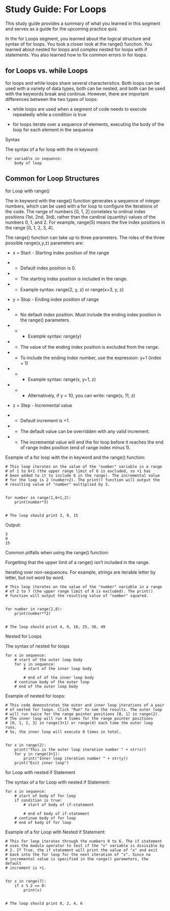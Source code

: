 # Study Guide: For Loops
This study guide provides a summary of what you learned in this segment and serves as a guide for the upcoming practice quiz.  

In the for Loops segment, you learned about the logical structure and syntax of for loops. You took a closer look at the range() function. You learned about nested for loops and complex nested for loops with if statements. You also learned how to fix common errors in for loops.


## for Loops vs. while Loops

for loops and while loops share several characteristics. Both loops can be used with a variety of data types, both can be nested, and both can be used with the keywords break and continue. However, there are important differences between the two types of loops: 

- while loops are used when a segment of code needs to execute repeatedly while a condition is true

- for loops iterate over a sequence of elements, executing the body of the loop for each element in the sequence

Syntax 

The syntax of a for loop with the in keyword:

```
for variable in sequence:
    body of loop
```

## Common for Loop Structures 

for Loop with range()

The in keyword with the range() function generates a sequence of integer numbers, which can be used with a for loop to configure the iterations of the code. The range of numbers [0, 1, 2] correlates to ordinal index positions (1st, 2nd, 3rd), rather than the cardinal (quantity) values of the numbers 0, 1, and 2. For example, range(5) means the five index positions in the range [0, 1, 2, 3, 4]. 

The range() function can take up to three parameters. The roles of the three possible range(x,y,z) parameters are:

- x = Start - Starting index position of the range 

- - Default index position is 0.

- - The starting index position is included in the range. 

- - Example syntax: range(2, y, z) or range(x+3, y, z) 

- y = Stop - Ending index position of range

- - No default index position. Must include the ending index position in the range() parameters.

- - - Example syntax: range(y)

- - The value of the ending index position is excluded from the range. 

- - To include the ending index number, use the expression: y+1 (index + 1)

- - - Example syntax: range(x, y+1, z)

- - - Alternatively, if y = 10, you can write: range(x, 11, z)

- z = Step - Incremental value

- - Default increment is +1.

- - The default value can be overridden with any valid increment.

- - The incremental value will end the for loop before it reaches the end of range index position (end of range index minus 1).  

Example of a for loop with the in keyword and the range() function:

```
# This loop iterates on the value of the "number" variable in a range
# of 1 to 6+1 (the upper range limit of 6 is excluded, so +1 has
# been added to it to include 6 in the range). The incremental value
# for the loop is 2 (number+2). The print() function will output the
# resulting value of "number" multiplied by 3.


for number in range(1,6+1,2):
    print(number*3)


# The loop should print 3, 9, 15
```
Output:

```
3
9
15
```
Common pitfalls when using the range() function:

Forgetting that the upper limit of a range() isn’t included in the range.

Iterating over non-sequences. For example, strings are iterable letter by letter, but not word by word.
```
# This loop iterates on the value of the "number" variable in a range
# of 2 to 7 (the upper range limit of 8 is excluded). The print() 
# function will output the resulting value of "number" squared.


for number in range(2,8):
    print(number**2)


# The loop should print 4, 9, 16, 25, 36, 49
```

Nested for Loops 

The syntax of nested for loops

```
for x in sequence:
    # start of the outer loop body
    for y in sequence:
        # start of the inner loop body

        # end of of the inner loop body
    # continue body of the outer loop
    # end of the outer loop body

```
Example of nested for loops:  

```
# This code demonstrates the outer and inner loop iterations of a pair 
# of nested for loops. Click "Run" to see the results. The outer loop
# will run twice for the range pointer positions [0, 1] in range(2).
# The inner loop will run 4 times for the range pointer positions 
# [0, 1, 2, 3] in range(3+1) or range(4) each time the outer loop runs.
# So, the inner loop will execute 8 times in total.


for x in range(2):
    print("This is the outer loop iteration number " + str(x))
    for y in range(3+1):
        print("Inner loop iteration number " + str(y))
    print("Exit inner loop") 
```
for Loop with nested if Statement

The syntax of a for Loop with nested if Statement:

```
for x in sequence:
    # start of body of for loop
    if condition is true:
        # start of body of if-statement

        # end of body of if-statement
    # continue body of for loop
    # end of body of for loop
```
Example of a for Loop with Nested if Statement:  

```
# This for loop iterates through the numbers 0 to 6. The if statement
# uses the modulo operator to test if the "x" variable is divisible by
# 2. If True, the if statement will print the value of "x" and exit
# back into the for loop for the next iteration of "x". Since no 
# incremental value is specified in the range() parameters, the default
# increment is +1. 


for x in range(7):
    if x % 2 == 0:
        print(x)


# The loop should print 0, 2, 4, 6
```

